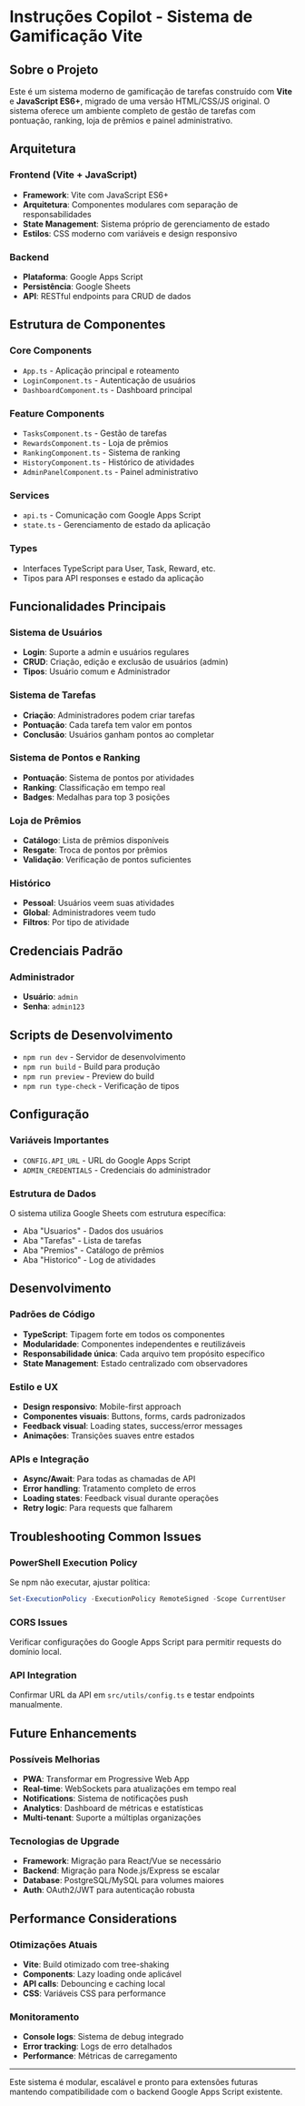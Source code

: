 # Instruções Copilot - Sistema de Gamificação Vite

## Sobre o Projeto

Este é um sistema moderno de gamificação de tarefas construído com **Vite** e **JavaScript ES6+**, migrado de uma versão HTML/CSS/JS original. O sistema oferece um ambiente completo de gestão de tarefas com pontuação, ranking, loja de prêmios e painel administrativo.

## Arquitetura

### Frontend (Vite + JavaScript)
- **Framework**: Vite com JavaScript ES6+
- **Arquitetura**: Componentes modulares com separação de responsabilidades
- **State Management**: Sistema próprio de gerenciamento de estado
- **Estilos**: CSS moderno com variáveis e design responsivo

### Backend
- **Plataforma**: Google Apps Script
- **Persistência**: Google Sheets
- **API**: RESTful endpoints para CRUD de dados

## Estrutura de Componentes

### Core Components
- `App.ts` - Aplicação principal e roteamento
- `LoginComponent.ts` - Autenticação de usuários
- `DashboardComponent.ts` - Dashboard principal

### Feature Components
- `TasksComponent.ts` - Gestão de tarefas
- `RewardsComponent.ts` - Loja de prêmios
- `RankingComponent.ts` - Sistema de ranking
- `HistoryComponent.ts` - Histórico de atividades
- `AdminPanelComponent.ts` - Painel administrativo

### Services
- `api.ts` - Comunicação com Google Apps Script
- `state.ts` - Gerenciamento de estado da aplicação

### Types
- Interfaces TypeScript para User, Task, Reward, etc.
- Tipos para API responses e estado da aplicação

## Funcionalidades Principais

### Sistema de Usuários
- **Login**: Suporte a admin e usuários regulares
- **CRUD**: Criação, edição e exclusão de usuários (admin)
- **Tipos**: Usuário comum e Administrador

### Sistema de Tarefas
- **Criação**: Administradores podem criar tarefas
- **Pontuação**: Cada tarefa tem valor em pontos
- **Conclusão**: Usuários ganham pontos ao completar

### Sistema de Pontos e Ranking
- **Pontuação**: Sistema de pontos por atividades
- **Ranking**: Classificação em tempo real
- **Badges**: Medalhas para top 3 posições

### Loja de Prêmios
- **Catálogo**: Lista de prêmios disponíveis
- **Resgate**: Troca de pontos por prêmios
- **Validação**: Verificação de pontos suficientes

### Histórico
- **Pessoal**: Usuários veem suas atividades
- **Global**: Administradores veem tudo
- **Filtros**: Por tipo de atividade

## Credenciais Padrão

### Administrador
- **Usuário**: `admin`
- **Senha**: `admin123`

## Scripts de Desenvolvimento

- `npm run dev` - Servidor de desenvolvimento
- `npm run build` - Build para produção
- `npm run preview` - Preview do build
- `npm run type-check` - Verificação de tipos

## Configuração

### Variáveis Importantes
- `CONFIG.API_URL` - URL do Google Apps Script
- `ADMIN_CREDENTIALS` - Credenciais do administrador

### Estrutura de Dados
O sistema utiliza Google Sheets com estrutura específica:
- Aba "Usuarios" - Dados dos usuários
- Aba "Tarefas" - Lista de tarefas
- Aba "Premios" - Catálogo de prêmios
- Aba "Historico" - Log de atividades

## Desenvolvimento

### Padrões de Código
- **TypeScript**: Tipagem forte em todos os componentes
- **Modularidade**: Componentes independentes e reutilizáveis
- **Responsabilidade única**: Cada arquivo tem propósito específico
- **State Management**: Estado centralizado com observadores

### Estilo e UX
- **Design responsivo**: Mobile-first approach
- **Componentes visuais**: Buttons, forms, cards padronizados
- **Feedback visual**: Loading states, success/error messages
- **Animações**: Transições suaves entre estados

### APIs e Integração
- **Async/Await**: Para todas as chamadas de API
- **Error handling**: Tratamento completo de erros
- **Loading states**: Feedback visual durante operações
- **Retry logic**: Para requests que falharem

## Troubleshooting Common Issues

### PowerShell Execution Policy
Se npm não executar, ajustar política:
```powershell
Set-ExecutionPolicy -ExecutionPolicy RemoteSigned -Scope CurrentUser
```

### CORS Issues
Verificar configurações do Google Apps Script para permitir requests do domínio local.

### API Integration
Confirmar URL da API em `src/utils/config.ts` e testar endpoints manualmente.

## Future Enhancements

### Possíveis Melhorias
- **PWA**: Transformar em Progressive Web App
- **Real-time**: WebSockets para atualizações em tempo real
- **Notifications**: Sistema de notificações push
- **Analytics**: Dashboard de métricas e estatísticas
- **Multi-tenant**: Suporte a múltiplas organizações

### Tecnologias de Upgrade
- **Framework**: Migração para React/Vue se necessário
- **Backend**: Migração para Node.js/Express se escalar
- **Database**: PostgreSQL/MySQL para volumes maiores
- **Auth**: OAuth2/JWT para autenticação robusta

## Performance Considerations

### Otimizações Atuais
- **Vite**: Build otimizado com tree-shaking
- **Components**: Lazy loading onde aplicável
- **API calls**: Debouncing e caching local
- **CSS**: Variáveis CSS para performance

### Monitoramento
- **Console logs**: Sistema de debug integrado
- **Error tracking**: Logs de erro detalhados
- **Performance**: Métricas de carregamento

---

Este sistema é modular, escalável e pronto para extensões futuras mantendo compatibilidade com o backend Google Apps Script existente.
